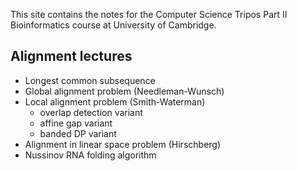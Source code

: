 This site contains the notes for the Computer Science Tripos Part II Bioinformatics course at University of Cambridge.

## Alignment lectures

* Longest common subsequence
* Global alignment problem (Needleman-Wunsch)
* Local alignment problem (Smith-Waterman)
  * overlap detection variant
  * affine gap variant
  * banded DP variant
* Alignment in linear space problem (Hirschberg)
* Nussinov RNA folding algorithm